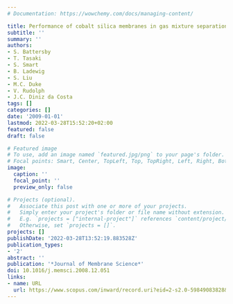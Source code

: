 ```yaml
---
# Documentation: https://wowchemy.com/docs/managing-content/

title: Performance of cobalt silica membranes in gas mixture separation
subtitle: ''
summary: ''
authors:
- S. Battersby
- T. Tasaki
- S. Smart
- B. Ladewig
- S. Liu
- M.C. Duke
- V. Rudolph
- J.C. Diniz da Costa
tags: []
categories: []
date: '2009-01-01'
lastmod: 2022-03-28T15:52:20+02:00
featured: false
draft: false

# Featured image
# To use, add an image named `featured.jpg/png` to your page's folder.
# Focal points: Smart, Center, TopLeft, Top, TopRight, Left, Right, BottomLeft, Bottom, BottomRight.
image:
  caption: ''
  focal_point: ''
  preview_only: false

# Projects (optional).
#   Associate this post with one or more of your projects.
#   Simply enter your project's folder or file name without extension.
#   E.g. `projects = ["internal-project"]` references `content/project/deep-learning/index.md`.
#   Otherwise, set `projects = []`.
projects: []
publishDate: '2022-03-28T13:52:19.883528Z'
publication_types:
- '2'
abstract: ''
publication: '*Journal of Membrane Science*'
doi: 10.1016/j.memsci.2008.12.051
links:
- name: URL
  url: https://www.scopus.com/inward/record.uri?eid=2-s2.0-59849083828&doi=10.1016%2fj.memsci.2008.12.051&partnerID=40&md5=f3de30bc5e3c264df5b801e48e2a05a8
---
```

